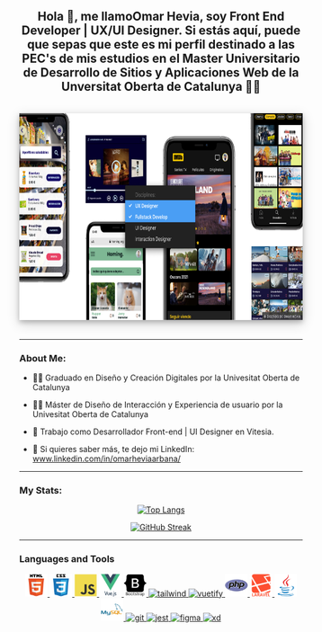 <div align ="center">
  <h2>Hola 👋,  me llamo<strong>Omar Hevia, </strong> soy Front End Developer | UX/UI Designer. Si estás aquí, puede que sepas que este es mi perfil destinado a las PEC's de mis estudios en el Master Universitario de Desarrollo de Sitios y Aplicaciones Web de la Unversitat Oberta de Catalunya 👨‍💻 </h2><br>
    <img src="assets\Cover.png" width="741" height="368" style=" box-shadow: 0 4px 8px 0 rgba(0, 0, 0, 0.2), 0 6px 20px 0 rgba(0, 0, 0, 0.19)"/>
</div><br>

---
###  About Me:


- 👨‍🎓 Graduado en Diseño y Creación Digitales por la Univesitat Oberta de Catalunya

- 👨‍💻 Máster de Diseño de Interacción y Experiencia de usuario por la Univesitat Oberta de Catalunya

- 🚀 Trabajo como Desarrollador Front-end | UI Designer en Vitesia.

- 📧 Si quieres saber más, te dejo mi LinkedIn: <a href="https://www.linkedin.com/in/omarheviaarbana/"> www.linkedin.com/in/omarheviaarbana/</a>

---

###  My Stats:

<div align= "center">

[![Top Langs](https://github-readme-stats.vercel.app/api/top-langs/?username=oHeviaFrontEndDeveloper&layout=compact&theme=vision-friendly-dark)](https://github.com/anuraghazra/github-readme-stats)<br>

[![GitHub Streak](http://github-readme-streak-stats.herokuapp.com?user=oHeviaFrontEndDeveloper&theme=dark&hide_border=true&date_format=M%20j%5B%2C%20Y%5D)](https://git.io/streak-stats)

</div>

---

### Languages and Tools


<p align="center"> </a> <a href="https://www.w3.org/html/" target="_blank" rel="noreferrer"> <img src="https://raw.githubusercontent.com/devicons/devicon/master/icons/html5/html5-original-wordmark.svg" alt="html5" width="40" height="40"/> </a><a href="https://www.w3schools.com/css/" target="_blank" rel="noreferrer"> <img src="https://raw.githubusercontent.com/devicons/devicon/master/icons/css3/css3-original-wordmark.svg" alt="css3" width="40" height="40"/> </a> <a href="https://developer.mozilla.org/en-US/docs/Web/JavaScript" target="_blank" rel="noreferrer"> <img src="https://raw.githubusercontent.com/devicons/devicon/master/icons/javascript/javascript-original.svg" alt="javascript" width="40" height="40"/> </a> <a href="https://vuejs.org/" target="_blank" rel="noreferrer"> <img src="https://raw.githubusercontent.com/devicons/devicon/master/icons/vuejs/vuejs-original-wordmark.svg" alt="vuejs" width="40" height="40"/> </a>  <a href="https://getbootstrap.com" target="_blank" rel="noreferrer"> <img src="https://raw.githubusercontent.com/devicons/devicon/master/icons/bootstrap/bootstrap-plain-wordmark.svg" alt="bootstrap" width="40" height="40"/> <a href="https://tailwindcss.com/" target="_blank" rel="noreferrer"> <img src="https://www.vectorlogo.zone/logos/tailwindcss/tailwindcss-icon.svg" alt="tailwind" width="40" height="40"/> </a>  <a href="https://vuetifyjs.com/en/" target="_blank" rel="noreferrer"> <img src="https://bestofjs.org/logos/vuetify.svg" alt="vuetify" width="40" height="40"/>  <a href="https://www.php.net" target="_blank" rel="noreferrer"> <img src="https://raw.githubusercontent.com/devicons/devicon/master/icons/php/php-original.svg" alt="php" width="40" height="40"/> </a> <a href="https://laravel.com/" target="_blank" rel="noreferrer"> <img src="https://raw.githubusercontent.com/devicons/devicon/master/icons/laravel/laravel-plain-wordmark.svg" alt="laravel" width="40" height="40"/> </a>  <a href="https://www.java.com" target="_blank" rel="noreferrer"> <img src="https://raw.githubusercontent.com/devicons/devicon/master/icons/java/java-original.svg" alt="java" width="40" height="40"/>  <a href="https://www.mysql.com/" target="_blank" rel="noreferrer"> <img src="https://raw.githubusercontent.com/devicons/devicon/master/icons/mysql/mysql-original-wordmark.svg" alt="mysql" width="40" height="40"/> </a> <a href="https://git-scm.com/" target="_blank" rel="noreferrer"> <img src="https://www.vectorlogo.zone/logos/git-scm/git-scm-icon.svg" alt="git" width="40" height="40"/> </a> <a href="https://jestjs.io" target="_blank" rel="noreferrer"> <img src="https://www.vectorlogo.zone/logos/jestjsio/jestjsio-icon.svg" alt="jest" width="40" height="40"/> </a> <a href="https://www.figma.com/" target="_blank" rel="noreferrer"> <img src="https://www.vectorlogo.zone/logos/figma/figma-icon.svg" alt="figma" width="40" height="40"/> </a> <a href="https://www.adobe.com/products/xd.html" target="_blank" rel="noreferrer"> <img src="https://cdn.worldvectorlogo.com/logos/adobe-xd.svg" alt="xd" width="40" height="40"/> </a></p>

